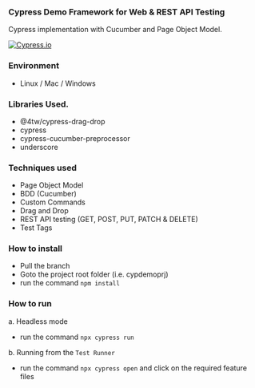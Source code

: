 ### Cypress Demo Framework for Web & REST API Testing

Cypress implementation with Cucumber and Page Object Model.

[![Cypress.io](https://img.shields.io/badge/tested%20with-Cypress-04C38E.svg)](https://www.cypress.io/)

### Environment
- Linux / Mac / Windows

### Libraries Used.
- @4tw/cypress-drag-drop
- cypress
- cypress-cucumber-preprocessor
- underscore

### Techniques used
- Page Object Model
- BDD (Cucumber)
- Custom Commands
- Drag and Drop
- REST API testing (GET, POST, PUT, PATCH & DELETE)
- Test Tags

### How to install
- Pull the branch
- Goto the project root folder (i.e. cypdemoprj)
- run the command ```npm install```

### How to run

a. Headless mode

- run the command ```npx cypress run```

b. Running from the `Test Runner`

- run the command ```npx cypress open``` and click on the required feature files
